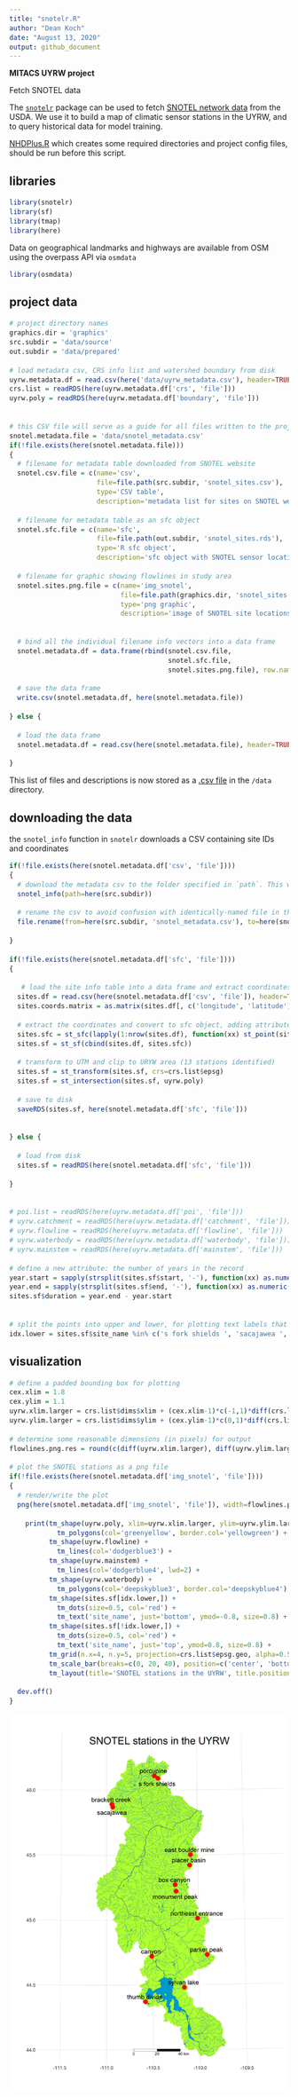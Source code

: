 ```yaml
---
title: "snotelr.R"
author: "Dean Koch"
date: "August 13, 2020"
output: github_document
---
```


**MITACS UYRW project**

Fetch SNOTEL data

The [`snotelr`](https://github.com/bluegreen-labs/snotelr) package can be used to fetch
[SNOTEL network data](https://www.wcc.nrcs.usda.gov/snow/) from the USDA. We use it to build a map of climatic
sensor stations in the UYRW, and to query historical data for model training.

[NHDPlus.R](https://github.com/deankoch/URYW_data/blob/master/NHDPlus.knit.md)
which creates some required directories and project config files, should be run before this script.

## libraries


```r
library(snotelr)
library(sf)
library(tmap)
library(here)
```

Data on geographical landmarks and highways are available from OSM using the overpass API via `osmdata`


```r
library(osmdata)
```


## project data


```r
# project directory names
graphics.dir = 'graphics'
src.subdir = 'data/source'
out.subdir = 'data/prepared'

# load metadata csv, CRS info list and watershed boundary from disk
uyrw.metadata.df = read.csv(here('data/uyrw_metadata.csv'), header=TRUE, row.names=1)
crs.list = readRDS(here(uyrw.metadata.df['crs', 'file']))
uyrw.poly = readRDS(here(uyrw.metadata.df['boundary', 'file']))


# this CSV file will serve as a guide for all files written to the project folder
snotel.metadata.file = 'data/snotel_metadata.csv'
if(!file.exists(here(snotel.metadata.file)))
{
  # filename for metadata table downloaded from SNOTEL website
  snotel.csv.file = c(name='csv',
                      file=file.path(src.subdir, 'snotel_sites.csv'), 
                      type='CSV table', 
                      description='metadata list for sites on SNOTEL website')
  
  # filename for metadata table as an sfc object
  snotel.sfc.file = c(name='sfc',
                      file=file.path(out.subdir, 'snotel_sites.rds'), 
                      type='R sfc object', 
                      description='sfc object with SNOTEL sensor locations in UYRW')
  
  # filename for graphic showing flowlines in study area
  snotel.sites.png.file = c(name='img_snotel',
                            file=file.path(graphics.dir, 'snotel_sites.png'),
                            type='png graphic', 
                            description='image of SNOTEL site locations in the UYRW')

  
  # bind all the individual filename info vectors into a data frame
  snotel.metadata.df = data.frame(rbind(snotel.csv.file,
                                        snotel.sfc.file,
                                        snotel.sites.png.file), row.names='name')
  
  # save the data frame
  write.csv(snotel.metadata.df, here(snotel.metadata.file))
  
} else {
  
  # load the data frame
  snotel.metadata.df = read.csv(here(snotel.metadata.file), header=TRUE, row.names=1)
  
}
```

This list of files and descriptions is now stored as a
[.csv file](https://github.com/deankoch/URYW_data/blob/master/data/snotel_metadata.csv)
in the `/data` directory.

## downloading the data
the `snotel_info` function in `snotelr` downloads a CSV containing site IDs and coordinates


```r
if(!file.exists(here(snotel.metadata.df['csv', 'file'])))
{
  # download the metadata csv to the folder specified in `path`. This writes the file "snotel_metadata.csv"
  snotel_info(path=here(src.subdir))
  
  # rename the csv to avoid confusion with identically-named file in the parent folder (my list of project files)
  file.rename(from=here(src.subdir, 'snotel_metadata.csv'), to=here(snotel.metadata.df['csv', 'file']))
  
}

if(!file.exists(here(snotel.metadata.df['sfc', 'file'])))
{
 
   # load the site info table into a data frame and extract coordinates
  sites.df = read.csv(here(snotel.metadata.df['csv', 'file']), header=TRUE)
  sites.coords.matrix = as.matrix(sites.df[, c('longitude', 'latitude')])
  
  # extract the coordinates and convert to sfc object, adding attribute columns to get sf object
  sites.sfc = st_sfc(lapply(1:nrow(sites.df), function(xx) st_point(sites.coords.matrix[xx,])), crs=crs.list$epsg.geo)
  sites.sf = st_sf(cbind(sites.df, sites.sfc))
  
  # transform to UTM and clip to URYW area (13 stations identified)
  sites.sf = st_transform(sites.sf, crs=crs.list$epsg)
  sites.sf = st_intersection(sites.sf, uyrw.poly)
  
  # save to disk
  saveRDS(sites.sf, here(snotel.metadata.df['sfc', 'file']))

  
} else {
  
  # load from disk 
  sites.sf = readRDS(here(snotel.metadata.df['sfc', 'file']))
  
}


# poi.list = readRDS(here(uyrw.metadata.df['poi', 'file']))
# uyrw.catchment = readRDS(here(uyrw.metadata.df['catchment', 'file']))
# uyrw.flowline = readRDS(here(uyrw.metadata.df['flowline', 'file']))
# uyrw.waterbody = readRDS(here(uyrw.metadata.df['waterbody', 'file']))
# uyrw.mainstem = readRDS(here(uyrw.metadata.df['mainstem', 'file']))

# define a new attribute: the number of years in the record
year.start = sapply(strsplit(sites.sf$start, '-'), function(xx) as.numeric(xx[[1]]))
year.end = sapply(strsplit(sites.sf$end, '-'), function(xx) as.numeric(xx[[1]]))
sites.sf$duration = year.end - year.start 


# split the points into upper and lower, for plotting text labels that don't overlap
idx.lower = sites.sf$site_name %in% c('s fork shields ', 'sacajawea ', 'monument peak ')
```


## visualization



```r
# define a padded bounding box for plotting
cex.xlim = 1.8
cex.ylim = 1.1
uyrw.xlim.larger = crs.list$dims$xlim + (cex.xlim-1)*c(-1,1)*diff(crs.list$dims$xlim)/2
uyrw.ylim.larger = crs.list$dims$ylim + (cex.ylim-1)*c(0,1)*diff(crs.list$dims$ylim)/2

# determine some reasonable dimensions (in pixels) for output
flowlines.png.res = round(c(diff(uyrw.xlim.larger), diff(uyrw.ylim.larger))/100)

# plot the SNOTEL stations as a png file
if(!file.exists(here(snotel.metadata.df['img_snotel', 'file'])))
{
  # render/write the plot
  png(here(snotel.metadata.df['img_snotel', 'file']), width=flowlines.png.res[1], height=flowlines.png.res[2], pointsize=56)

    print(tm_shape(uyrw.poly, xlim=uyrw.xlim.larger, ylim=uyrw.ylim.larger) + 
            tm_polygons(col='greenyellow', border.col='yellowgreen') +
          tm_shape(uyrw.flowline) +
            tm_lines(col='dodgerblue3') +
          tm_shape(uyrw.mainstem) +
            tm_lines(col='dodgerblue4', lwd=2) +
          tm_shape(uyrw.waterbody) + 
            tm_polygons(col='deepskyblue3', border.col='deepskyblue4') +
          tm_shape(sites.sf[idx.lower,]) +
            tm_dots(size=0.5, col='red') +
            tm_text('site_name', just='bottom', ymod=-0.8, size=0.8) +
          tm_shape(sites.sf[!idx.lower,]) +
            tm_dots(size=0.5, col='red') +
            tm_text('site_name', just='top', ymod=0.8, size=0.8) +
          tm_grid(n.x=4, n.y=5, projection=crs.list$epsg.geo, alpha=0.5) +
          tm_scale_bar(breaks=c(0, 20, 40), position=c('center', 'bottom'), text.size=0.5) +
          tm_layout(title='SNOTEL stations in the UYRW', title.position=c('center', 'TOP'), frame=FALSE))
    
  dev.off()
}
```

![SNOTEL stations in the UYRW](https://raw.githubusercontent.com/deankoch/URYW_data/master/graphics/snotel_sites.png)




